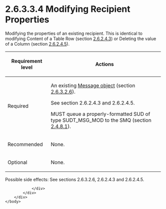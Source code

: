 <html dir="LTR" xmlns:mshelp="http://msdn.microsoft.com/mshelp" xmlns:ddue="http://ddue.schemas.microsoft.com/authoring/2003/5" xmlns:xlink="http://www.w3.org/1999/xlink" xmlns:tool="http://www.microsoft.com/tooltip">
    <head>
        <meta http-equiv="Content-Type" content="text/html; CHARSET=utf-8"></meta>
        <meta name="save" content="history"></meta>
        <title>2.6.3.3.4 Modifying Recipient Properties</title>
        <xml>
            <mshelp:toctitle title="2.6.3.3.4 Modifying Recipient Properties"></mshelp:toctitle>
            <mshelp:rltitle title="[MS-PST]: Modifying Recipient Properties"></mshelp:rltitle>
            <mshelp:keyword index="A" term="cbcf0844-740f-4fd0-83b6-aac03f539135"></mshelp:keyword>
            <mshelp:attr name="DCSext.ContentType" value="open specification"></mshelp:attr>
            <mshelp:attr name="AssetID" value="cbcf0844-740f-4fd0-83b6-aac03f539135"></mshelp:attr>
            <mshelp:attr name="TopicType" value="kbRef"></mshelp:attr>
            <mshelp:attr name="DCSext.Title" value="[MS-PST]: Modifying Recipient Properties" />
        </xml>
    </head>
    <body>
        <div id="header">
            <h1 class="heading">2.6.3.3.4 Modifying Recipient Properties</h1>
        </div>
        <div id="mainSection">
            <div id="mainBody">
                <div id="allHistory" class="saveHistory"></div>
                <div id="sectionSection0" class="section" name="collapseableSection">
                    

<p>Modifying the properties of an existing recipient. This is
identical to modifying Content of a Table Row (section <a href="c3de6cd5-8bf4-415d-b854-2c1bc6c36488.htm">2.6.2.4.3</a>) or Deleting the
value of a Column (section <a href="332d9862-9d0c-413e-9222-e3c553c81833.htm">2.6.2.4.5</a>).</p>

<table>
 <thead>
  <tr>
   <th>
   <p>Requirement level</p>
   </th>
   <th>
   <p><b><span>Actions</span></b></p>
   </th>
  </tr>
 </thead>
 <tr>
  <td>
  <p>Required</p>
  </td>
  <td>
  <p>An existing <a href="08220cc9-69b1-4072-a2e7-2a0ff201d505.htm#gt_b6c15d0c-d992-421d-ba96-99d3b63894cf">Message object</a> (section <a href="eaab9353-53fe-448f-a32f-d45afd3c4b5d.htm">2.6.3.2.6</a>).</p>
  <p>See section 2.6.2.4.3 and 2.6.2.4.5.</p>
  <p>MUST queue a properly-formatted SUD of type
  SUDT_MSG_MOD to the SMQ (section <a href="feced5b5-714b-47e1-8ca0-a8aae53c2fe4.htm">2.4.8.1</a>).</p>
  </td>
 </tr>
 <tr>
  <td>
  <p>Recommended</p>
  </td>
  <td>
  <p>None.</p>
  </td>
 </tr>
 <tr>
  <td>
  <p>Optional</p>
  </td>
  <td>
  <p>None.</p>
  </td>
 </tr>
</table>

<p>Possible side effects: See sections 2.6.3.2.6, 2.6.2.4.3 and
2.6.2.4.5.</p>


                </div>
            </div>
        </div>
    </body>
</html>